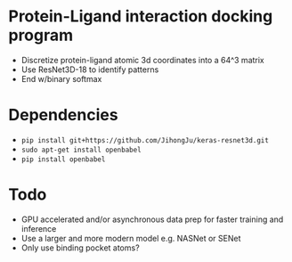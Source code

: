 # Protein-Ligand interaction docking program
- Discretize protein-ligand atomic 3d coordinates into a 64^3 matrix
- Use ResNet3D-18 to identify patterns
- End w/binary softmax

# Dependencies
- `pip install git+https://github.com/JihongJu/keras-resnet3d.git`
- `sudo apt-get install openbabel`
- `pip install openbabel` 

# Todo
- GPU accelerated and/or asynchronous data prep for faster training and inference
- Use a larger and more modern model e.g. NASNet or SENet
- Only use binding pocket atoms?
